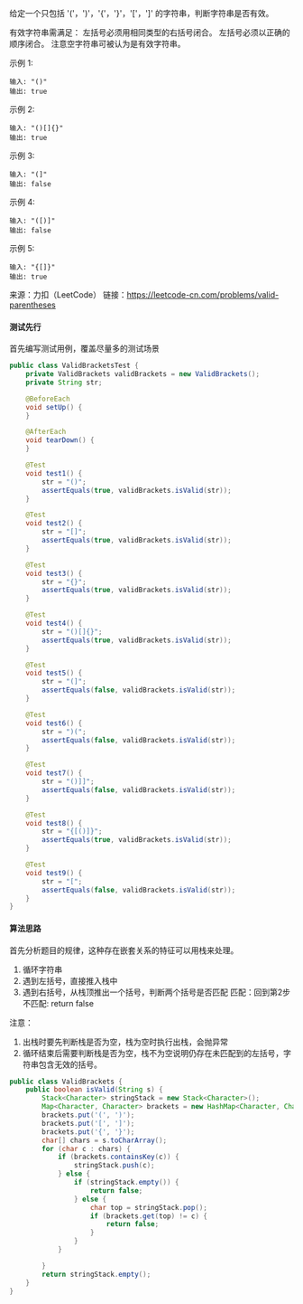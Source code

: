 给定一个只包括 '('，')'，'{'，'}'，'['，']' 的字符串，判断字符串是否有效。

有效字符串需满足：
左括号必须用相同类型的右括号闭合。
左括号必须以正确的顺序闭合。
注意空字符串可被认为是有效字符串。

示例 1:
```
输入: "()"
输出: true
```
示例 2:
```
输入: "()[]{}"
输出: true
```
示例 3:
```
输入: "(]"
输出: false
```
示例 4:
```
输入: "([)]"
输出: false
```
示例 5:
```
输入: "{[]}"
输出: true
```
来源：力扣（LeetCode）
链接：https://leetcode-cn.com/problems/valid-parentheses

#### 测试先行
首先编写测试用例，覆盖尽量多的测试场景
```java
public class ValidBracketsTest {
    private ValidBrackets validBrackets = new ValidBrackets();
    private String str;

    @BeforeEach
    void setUp() {
    }

    @AfterEach
    void tearDown() {
    }

    @Test
    void test1() {
        str = "()";
        assertEquals(true, validBrackets.isValid(str));
    }

    @Test
    void test2() {
        str = "[]";
        assertEquals(true, validBrackets.isValid(str));
    }

    @Test
    void test3() {
        str = "{}";
        assertEquals(true, validBrackets.isValid(str));
    }

    @Test
    void test4() {
        str = "()[]{}";
        assertEquals(true, validBrackets.isValid(str));
    }

    @Test
    void test5() {
        str = "(]";
        assertEquals(false, validBrackets.isValid(str));
    }

    @Test
    void test6() {
        str = ")(";
        assertEquals(false, validBrackets.isValid(str));
    }

    @Test
    void test7() {
        str = "()]]";
        assertEquals(false, validBrackets.isValid(str));
    }

    @Test
    void test8() {
        str = "{[()]}";
        assertEquals(true, validBrackets.isValid(str));
    }

    @Test
    void test9() {
        str = "[";
        assertEquals(false, validBrackets.isValid(str));
    }
}
```
#### 算法思路
首先分析题目的规律，这种存在嵌套关系的特征可以用栈来处理。
1. 循环字符串
2. 遇到左括号，直接推入栈中
3. 遇到右括号，从栈顶推出一个括号，判断两个括号是否匹配
   匹配：回到第2步
   不匹配: return false

注意：
1. 出栈时要先判断栈是否为空，栈为空时执行出栈，会抛异常
2. 循环结束后需要判断栈是否为空，栈不为空说明仍存在未匹配到的左括号，字符串包含无效的括号。

```java
public class ValidBrackets {
    public boolean isValid(String s) {
        Stack<Character> stringStack = new Stack<Character>();
        Map<Character, Character> brackets = new HashMap<Character, Character>();
        brackets.put('(', ')');
        brackets.put('[', ']');
        brackets.put('{', '}');
        char[] chars = s.toCharArray();
        for (char c : chars) {
            if (brackets.containsKey(c)) {
                stringStack.push(c);
            } else {
                if (stringStack.empty()) {
                    return false;
                } else {
                    char top = stringStack.pop();
                    if (brackets.get(top) != c) {
                        return false;
                    }
                }
            }

        }
        return stringStack.empty();
    }
}
```

